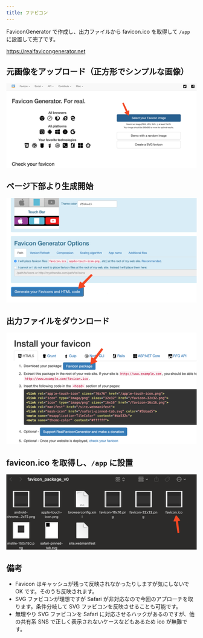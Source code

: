 ```yaml
---
title: ファビコン
---
```


FaviconGenerator で作成し、出力ファイルから favicon.ico を取得して `/app` に設置して完了です。

https://realfavicongenerator.net

## 元画像をアップロード（正方形でシンプルな画像）

![](/images/favicon-generator-1.png)

## ページ下部より生成開始

![](/images/favicon-generator-2.png)

## 出力ファイルをダウンロード

![](/images/favicon-generator-3.png)

## favicon.ico を取得し、`/app` に設置

![](/images/favicon-generator-4.png)

## 備考

- Favicon はキャッシュが残って反映されなかったりしますが気にしないで OK です。そのうち反映されます。
- SVG ファビコンが理想ですが Safari が非対応なので今回のアプローチを取ります。条件分岐して SVG ファビコンを反映させることも可能です。
- 無理やり SVG ファビコンを Safari に対応させるハックがあるのですが、他の共有系 SNS で正しく表示されないケースなどもあるため ico が無難です。
